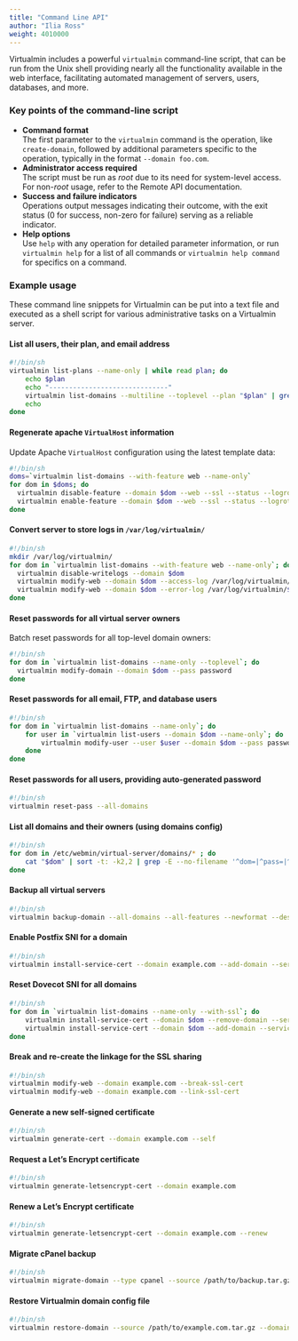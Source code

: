 ```yaml
---
title: "Command Line API"
author: "Ilia Ross"
weight: 4010000
---
```


Virtualmin includes a powerful `virtualmin` command-line script, that can be run from the Unix shell providing nearly all the functionality available in the web interface, facilitating automated management of servers, users, databases, and more. 

### Key points of the command-line script

- **Command format**  
    The first parameter to the `virtualmin` command is the operation, like `create-domain`, followed by additional parameters specific to the operation, typically in the format `--domain foo.com`.
- **Administrator access required**  
    The script must be run as _root_ due to its need for system-level access. For non-_root_ usage, refer to the Remote API documentation.
- **Success and failure indicators**  
    Operations output messages indicating their outcome, with the exit status (0 for success, non-zero for failure) serving as a reliable indicator.
- **Help options**  
    Use `help` with any operation for detailed parameter information, or run `virtualmin help` for a list of all commands or `virtualmin help command` for specifics on a command.

### Example usage

These command line snippets for Virtualmin can be put into a text file and executed as a shell script for various administrative tasks on a Virtualmin server.

#### List all users, their plan, and email address
```sh
#!/bin/sh
virtualmin list-plans --name-only | while read plan; do
    echo $plan
    echo "------------------------------"
    virtualmin list-domains --multiline --toplevel --plan "$plan" | grep -e '^\S' -e "Contact email:" | sed -e 's/Contact email: //'
    echo
done
```

#### Regenerate apache `VirtualHost` information

Update Apache `VirtualHost` configuration using the latest template data:
```sh
#!/bin/sh
doms=`virtualmin list-domains --with-feature web --name-only`
for dom in $doms; do
  virtualmin disable-feature --domain $dom --web --ssl --status --logrotate
  virtualmin enable-feature --domain $dom --web --ssl --status --logrotate
done
```

#### Convert server to store logs in `/var/log/virtualmin/`
```sh
#!/bin/sh
mkdir /var/log/virtualmin/
for dom in `virtualmin list-domains --with-feature web --name-only`; do
  virtualmin disable-writelogs --domain $dom
  virtualmin modify-web --domain $dom --access-log /var/log/virtualmin/${dom}_access_log
  virtualmin modify-web --domain $dom --error-log /var/log/virtualmin/${dom}_error_log
done
```

#### Reset passwords for all virtual server owners

Batch reset passwords for all top-level domain owners:
```sh
#!/bin/sh
for dom in `virtualmin list-domains --name-only --toplevel`; do
  virtualmin modify-domain --domain $dom --pass password
done
```

#### Reset passwords for all email, FTP, and database users
```sh
#!/bin/sh
for dom in `virtualmin list-domains --name-only`; do
    for user in `virtualmin list-users --domain $dom --name-only`; do
        virtualmin modify-user --user $user --domain $dom --pass password
    done
done
```

#### Reset passwords for all users, providing auto-generated password
```sh
#!/bin/sh
virtualmin reset-pass --all-domains
```

#### List all domains and their owners (using domains config)
```sh
#!/bin/sh
for dom in /etc/webmin/virtual-server/domains/* ; do
    cat "$dom" | sort -t: -k2,2 | grep -E --no-filename '^dom=|^pass=|^user=' ; echo ;
done
```

#### Backup all virtual servers
```sh
#!/bin/sh
virtualmin backup-domain --all-domains --all-features --newformat --dest /backup
```

#### Enable Postfix SNI for a domain
```sh
#!/bin/sh
virtualmin install-service-cert --domain example.com --add-domain --service postfix
```

#### Reset Dovecot SNI for all domains
```sh
#!/bin/sh
for dom in `virtualmin list-domains --name-only --with-ssl`; do
    virtualmin install-service-cert --domain $dom --remove-domain --service dovecot
    virtualmin install-service-cert --domain $dom --add-domain --service dovecot
done
```

#### Break and re-create the linkage for the SSL sharing
```sh
#!/bin/sh
virtualmin modify-web --domain example.com --break-ssl-cert
virtualmin modify-web --domain example.com --link-ssl-cert
```

#### Generate a new self-signed certificate
```sh
#!/bin/sh
virtualmin generate-cert --domain example.com --self
```

#### Request a Let’s Encrypt certificate
```sh
#!/bin/sh
virtualmin generate-letsencrypt-cert --domain example.com
```

#### Renew a Let’s Encrypt certificate
```sh
#!/bin/sh
virtualmin generate-letsencrypt-cert --domain example.com --renew
```

#### Migrate cPanel backup
```sh
#!/bin/sh
virtualmin migrate-domain --type cpanel --source /path/to/backup.tar.gz
```

#### Restore Virtualmin domain config file
```sh
#!/bin/sh
virtualmin restore-domain --source /path/to/example.com.tar.gz --domain example.com --feature virtualmin --fix
```
